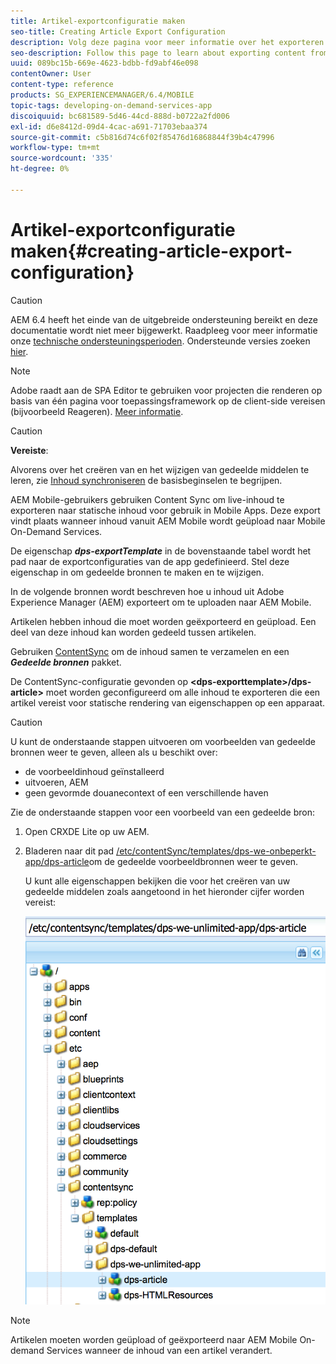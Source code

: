```yaml
---
title: Artikel-exportconfiguratie maken
seo-title: Creating Article Export Configuration
description: Volg deze pagina voor meer informatie over het exporteren van inhoud van Adobe Experience Manager (AEM) voor uploaden naar AEM Mobile.
seo-description: Follow this page to learn about exporting content from Adobe Experience Manager (AEM) for upload to AEM Mobile.
uuid: 089bc15b-669e-4623-bdbb-fd9abf46e098
contentOwner: User
content-type: reference
products: SG_EXPERIENCEMANAGER/6.4/MOBILE
topic-tags: developing-on-demand-services-app
discoiquuid: bc681589-5d46-44cd-888d-b0722a2fd006
exl-id: d6e8412d-09d4-4cac-a691-71703ebaa374
source-git-commit: c5b816d74c6f02f85476d16868844f39b4c47996
workflow-type: tm+mt
source-wordcount: '335'
ht-degree: 0%

---
```


# Artikel-exportconfiguratie maken{#creating-article-export-configuration}

>[!CAUTION]
>
>AEM 6.4 heeft het einde van de uitgebreide ondersteuning bereikt en deze documentatie wordt niet meer bijgewerkt. Raadpleeg voor meer informatie onze [technische ondersteuningsperioden](https://helpx.adobe.com/support/programs/eol-matrix.html). Ondersteunde versies zoeken [hier](https://experienceleague.adobe.com/docs/).

>[!NOTE]
>
>Adobe raadt aan de SPA Editor te gebruiken voor projecten die renderen op basis van één pagina voor toepassingsframework op de client-side vereisen (bijvoorbeeld Reageren). [Meer informatie](/help/sites-developing/spa-overview.md).

>[!CAUTION]
>
>**Vereiste**:
>
>Alvorens over het creëren van en het wijzigen van gedeelde middelen te leren, zie [Inhoud synchroniseren](/help/mobile/mobile-ondemand-contentsync.md) de basisbeginselen te begrijpen.

AEM Mobile-gebruikers gebruiken Content Sync om live-inhoud te exporteren naar statische inhoud voor gebruik in Mobile Apps. Deze export vindt plaats wanneer inhoud vanuit AEM Mobile wordt geüpload naar Mobile On-Demand Services.

De eigenschap ***dps-exportTemplate*** in de bovenstaande tabel wordt het pad naar de exportconfiguraties van de app gedefinieerd. Stel deze eigenschap in om gedeelde bronnen te maken en te wijzigen.

In de volgende bronnen wordt beschreven hoe u inhoud uit Adobe Experience Manager (AEM) exporteert om te uploaden naar AEM Mobile.

Artikelen hebben inhoud die moet worden geëxporteerd en geüpload. Een deel van deze inhoud kan worden gedeeld tussen artikelen.

Gebruiken [ContentSync](/help/mobile/mobile-ondemand-contentsync.md) om de inhoud samen te verzamelen en een ***Gedeelde bronnen*** pakket.

De ContentSync-configuratie gevonden op **&lt;dps-exporttemplate>/dps-article>** moet worden geconfigureerd om alle inhoud te exporteren die een artikel vereist voor statische rendering van eigenschappen op een apparaat.

>[!CAUTION]
>
>U kunt de onderstaande stappen uitvoeren om voorbeelden van gedeelde bronnen weer te geven, alleen als u beschikt over:
>
>* de voorbeeldinhoud geïnstalleerd
>* uitvoeren, AEM
>* geen gevormde douanecontext of een verschillende haven
>


Zie de onderstaande stappen voor een voorbeeld van een gedeelde bron:

1. Open CRXDE Lite op uw AEM.
1. Bladeren naar dit pad [/etc/contentSync/templates/dps-we-onbeperkt-app/dps-article](http://localhost:4502/crx/de/index.jsp#/etc/contentsync/templates/dps-we-unlimited-app/dps-article)om de gedeelde voorbeeldbronnen weer te geven.

   U kunt alle eigenschappen bekijken die voor het creëren van uw gedeelde middelen zoals aangetoond in het hieronder cijfer worden vereist:

   ![chlimage_1-134](assets/chlimage_1-134.png)

>[!NOTE]
>
>Artikelen moeten worden geüpload of geëxporteerd naar AEM Mobile On-demand Services wanneer de inhoud van een artikel verandert.
